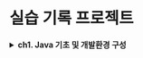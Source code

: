 # 실습 기록 프로젝트


<details>
<summary>
<strong>ch1. Java 기초 및 개발환경 구성</strong> 
</summary>


- 1-1. Java 개요
- 1-2. Java 기본 문법
- 1-3. 제어문(조건문)
- 1-4. 제어문(반복문)
- 1-5. 제어문 종합 실습

</details>


